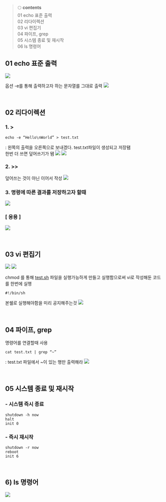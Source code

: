 > 🌕 **contents** <br>
01 echo 표준 출력 <br>
02 리다이렉션 <br>
03 vi 편집기 <br>
04 파이프, grep <br>
05 시스템 종료 및 재시작 <br>
06 ls 명령어 <br>

## 01 echo 표준 출력
![](https://velog.velcdn.com/images/hrnn00/post/f93fdd47-33b3-48a3-8e43-77411d46aef3/image.png)


옵션 -e를 통해 출력하고자 하는 문자열를 그대로 출력
![](https://velog.velcdn.com/images/hrnn00/post/c7ccccde-0391-46a0-bd1f-90afc1947f0c/image.png)

<br>

## 02 리다이렉션
### 1. >
    
```
echo -e “Hello\nWorld” > test.txt 
```
: 왼쪽의 출력을 오른쪽으로 보내겠다. test.txt파일이 생성되고 저장됌    
한번 더 쓰면 덮어쓰기가 됌
![](https://velog.velcdn.com/images/hrnn00/post/92de9e97-1e88-4ac3-b27f-5c758e93dc0b/image.png)
![](https://velog.velcdn.com/images/hrnn00/post/35b96f6a-3cb8-48e7-b21b-3c47c5e5757d/image.png)


### 2. >>
덮어쓰는 것이 아닌 이어서 작성
![](https://velog.velcdn.com/images/hrnn00/post/8b0f8ebb-40b8-4f7a-9491-e42e4c48f15b/image.png)

    
### 3. 명령에 따른 결과를 저장하고자 할때
![](https://velog.velcdn.com/images/hrnn00/post/cecf156d-227b-4a2c-a4c5-12f38b5f2406/image.png)


### [ 응용 ]
![](https://velog.velcdn.com/images/hrnn00/post/e8a09f96-684f-43a7-bcc1-39a3c27803c2/image.png)

<br>

## 03 vi 편집기
![](https://velog.velcdn.com/images/hrnn00/post/d370eec4-204d-4589-ac44-9aef7aa65e03/image.png)
![](https://velog.velcdn.com/images/hrnn00/post/7f962dfa-bd10-49a3-a7bf-9485f2aa23c4/image.png)



chmod 를 통해 [test.sh](http://test.sh) 파일을 실행가능하게 만들고 실행함으로써 vi로 작성해둔 코드를 한번에 실행

```
#!/bin/sh
```
본쉘로 실행해야함을 미리 공지해주는것
![](https://velog.velcdn.com/images/hrnn00/post/1b24e099-9a4c-452c-9539-11125444261f/image.png)

<br>

## 04 파이프, grep
명령어를 연결할때 사용
```
cat test.txt | grep “~”
```
: test.txt 파일에서 ~이 있는 행만 출력해라
![](https://velog.velcdn.com/images/hrnn00/post/8ca403a7-9d87-436e-a28d-1101503bba53/image.png)

<br>

## 05 시스템 종료 및 재시작

### - 시스템 즉시 종료
```
shutdown -h now
halt
init 0
```
    
### - 즉시 재시작
```
shutdown -r now
reboot
init 6
```

<br>

## 6) ls 명령어
![](https://velog.velcdn.com/images/hrnn00/post/0a4f967e-c760-4016-aa6a-042bc5ab490d/image.png)
